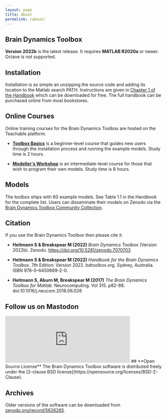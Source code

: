 ```yaml
---
layout: page
title: About
permalink: /about/
---
```


## **Brain Dynamics Toolbox**
**Version 2022b** is the latest release. It requires **MATLAB R2020a** or newer. Octave is not supported.

## **Installation**
Installation is as simple an unzipping the source code and adding its location to the Matlab search PATH.  Instructions are given in [Chapter 1 of the Handbook](https://github.com/bdtoolbox-org/bdtoolbox/releases/download/2022b/HandbookSample2022.pdf) which can be downloaded for free.
The full handbook can be purchased online from most bookstores.

## **Online Courses**
Online training courses for the Brain Dynamics Toolbox are hosted on the Teachable platform.

* **[Toolbox Basics](https://bdtoolbox.teachable.com/p/toolbox-basics)** is a beginner-level course that guides new users through the installation process and running the example models. Study time is 2 hours.

* **[Modeller's Workshop](https://bdtoolbox.teachable.com/p/modellers-workshop)** is an intermediate-level course for those that wish to program their own models. Study time is 8 hours. 

## **Models**
The toolbox ships with 60 example models. See Table 1.1 in the Handbook for the complete list. Users can disseminate their models on Zenodo via the [Brain Dynamics Toolbox Community Collection](https://zenodo.org/communities/bdtoolbox).

## **Citation**
If you use the Brain Dynamics Toolbox then please cite it.

* **Heitmann S & Breakspear M (2022)** *Brain Dynamics Toolbox* (Version 2022b). Zenodo. https://doi.org/10.5281/zenodo.7070703

* **Heitmann S & Breakspear M (2022)** *Handbook for the Brain Dynamics Toolbox.* 7th Edition: Version 2022. bdtoolbox.org. Sydney, Australia. ISBN 978-0-6450669-2-0.

* **Heitmann S, Aburn M, Breakspear M (2017)** *The Brain Dynamics Toolbox for Matlab.* Neurocomputing. Vol 315. p82-88. doi:10.1016/j.neucom.2018.06.026

## **Follow us on Mastodon**
<iframe src="https://mastodon.au/@bdtoolbox/111159253561798440/embed" class="mastodon-embed" style="max-width: 100%; border: 0" width="400" allowfullscreen="allowfullscreen"></iframe><script src="https://mastodon.au/embed.js" async="async"></script>
## **Open Source License**
The Brain Dynamics Toolbox software is distributed freely under the [2-clause BSD license](https://opensource.org/licenses/BSD-2-Clause).

## **Archives**
Older versions of the software can be downloaded from [zenodo.org/record/5626265](https://zenodo.org/search?page=1&size=20&q=conceptrecid:%225625923%22&sort=-version&all_versions=True).

